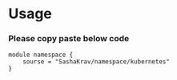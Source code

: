 # Usage

### Please copy paste below code
```
module namespace {
    sourse = "SashaKrav/namespace/kubernetes"
}
```